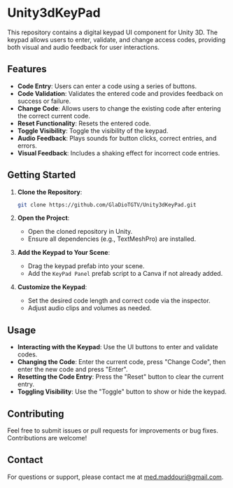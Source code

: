 
# Unity3dKeyPad

This repository contains a digital keypad UI component for Unity 3D. The keypad allows users to enter, validate, and change access codes, providing both visual and audio feedback for user interactions. 

## Features
- **Code Entry**: Users can enter a code using a series of buttons.
- **Code Validation**: Validates the entered code and provides feedback on success or failure.
- **Change Code**: Allows users to change the existing code after entering the correct current code.
- **Reset Functionality**: Resets the entered code.
- **Toggle Visibility**: Toggle the visibility of the keypad.
- **Audio Feedback**: Plays sounds for button clicks, correct entries, and errors.
- **Visual Feedback**: Includes a shaking effect for incorrect code entries.

## Getting Started

1. **Clone the Repository**:
   ```sh
   git clone https://github.com/GlaDioTGTV/Unity3dKeyPad.git
   ```
2. **Open the Project**:
   - Open the cloned repository in Unity.
   - Ensure all dependencies (e.g., TextMeshPro) are installed.

3. **Add the Keypad to Your Scene**:
   - Drag the keypad prefab into your scene.
   - Add the `KeyPad Panel` prefab script to a Canva if not already added.

4. **Customize the Keypad**:
   - Set the desired code length and correct code via the inspector.
   - Adjust audio clips and volumes as needed.

## Usage
- **Interacting with the Keypad**: Use the UI buttons to enter and validate codes.
- **Changing the Code**: Enter the current code, press "Change Code", then enter the new code and press "Enter".
- **Resetting the Code Entry**: Press the "Reset" button to clear the current entry.
- **Toggling Visibility**: Use the "Toggle" button to show or hide the keypad.

## Contributing
Feel free to submit issues or pull requests for improvements or bug fixes. Contributions are welcome!

## Contact
For questions or support, please contact me at [med.maddouri@gmail.com](mailto:med.maddouri@gmail.com).
